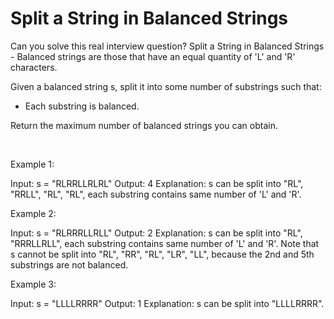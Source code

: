 # Split a String in Balanced Strings

Can you solve this real interview question? Split a String in Balanced Strings - Balanced strings are those that have an equal quantity of 'L' and 'R' characters.

Given a balanced string s, split it into some number of substrings such that:

 * Each substring is balanced.

Return the maximum number of balanced strings you can obtain.

 

Example 1:


Input: s = "RLRRLLRLRL"
Output: 4
Explanation: s can be split into "RL", "RRLL", "RL", "RL", each substring contains same number of 'L' and 'R'.


Example 2:


Input: s = "RLRRRLLRLL"
Output: 2
Explanation: s can be split into "RL", "RRRLLRLL", each substring contains same number of 'L' and 'R'.
Note that s cannot be split into "RL", "RR", "RL", "LR", "LL", because the 2nd and 5th substrings are not balanced.

Example 3:


Input: s = "LLLLRRRR"
Output: 1
Explanation: s can be split into "LLLLRRRR".